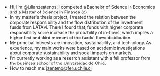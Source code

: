 - Hi, I’m @julianzentenos. I completed a Bachelor of Science in Economics and a Master of Science in Finance (c).
- In my master's thesis project, I treated the relation between the corporate responsibility and the flow distribution of the investment funds from LATAM.
  There I found that, funds with higher corporate responsibility score increase the probability of in-flows, which implies a higher first and third moment of the funds' flows distribution.
- My principal interests are innovation, sustainability, and technology. As experience, my main works were based on academic investigations about corporate sustainability and social impacts on markets.
- I’m currently working as a research assistant with a full professor from the business school of the Universidad de Chile.
- How to reach me: jzenteno@fen.uchile.cl
